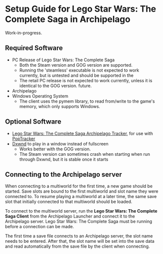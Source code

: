 # Setup Guide for Lego Star Wars: The Complete Saga in Archipelago

Work-in-progress.

## Required Software
- PC Release of Lego Star Wars: The Complete Saga
  - Both the Steam version and GOG version are supported.
  - Running the 'steamless' executable is not expected to work currently, but is untested and should be supported in the
  - The retail PC release is not expected to work currently, unless it is identical to the GOG version.
future.
- Archipelago
- Windows Operating System
  - The client uses the pymem library, to read from/write to the game's memory, which only supports Windows.

## Optional Software
- [Lego Star Wars: The Complete Saga Archipelago Tracker](https://github.com/Mysteryem/TCS_AP_PopTracker/releases/latest), 
for use with [PopTracker](https://github.com/black-sliver/PopTracker/releases)
- [Dxwnd](https://dxwnd.org/) to play in a window instead of fullscreen
  - Works better with the GOG version.
  - The Steam version can sometimes crash when starting when run through Dxwnd, but it is stable once it starts 

## Connecting to the Archipelago server
When connecting to a multiworld for the first time, a new game should be started. Save slots are bound to the first
multiworld and slot name they were connected to. To resume playing a multiworld at a later time, the same save slot that
initially connected to that multiworld should be loaded. 

To connect to the multiworld server, run the **Lego Star Wars: The Complete Saga Client** from the Archipelago Launcher
and connect it to the Archipelago server. Lego Star Wars: The Complete Saga must be running before a connection can be
made.

The first time a save file connects to an Archipelago server, the slot name needs to be entered. After that, the slot
name will be set into the save data and read automatically from the save file by the client when connecting.